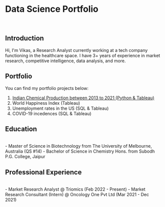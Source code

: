 # Data Science Portfolio
<br>

## Introduction

Hi, I'm Vikas, a Research Analyst currently working at a tech company functioning in the healthcare space. I have 3+ years of experience in market research, competitive intelligence, data analysis, and more.

## Portfolio
You can find my portfolio projects below:
<br>
1. [Indian Chemical Production between 2013 to 2021 (Python & Tableau)](https://vikasvyas11.github.io/MajorChemicals2013-2021.html)
2. World Happiness Index (Tableau)
3. Unemployment rates in the US (SQL & Tableau)
4. COVID-19 incedences (SQL & Tableau)

## Education
<br>
- Master of Science in Biotechnology from The University of Melbourne, Australia (QS #14)
- Bachelor of Science in Chemistry Hons. from Subodh P.G. College, Jaipur

## Professional Experience
<br> 
- Market Research Analyst @ Triomics (Feb 2022 - Present)
- Market Research Consultant (Intern) @ Oncology One Pvt Ltd (Mar 2021 - Dec 2021)
 
